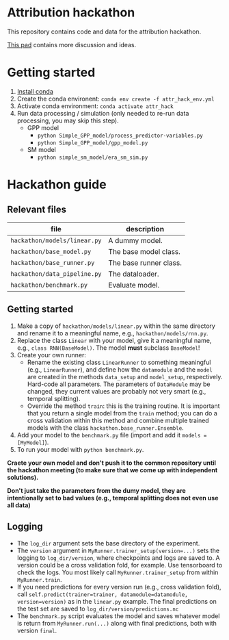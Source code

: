 
# Attribution hackathon

This repository contains code and data for the attribution hackathon.

[This pad](https://pad.gwdg.de/YoDSoLPUQmaAgNcuw_vVAA#) contains more discussion and ideas.

# Getting started

1. [Install conda](https://docs.conda.io/projects/conda/en/latest/user-guide/install/index.html)
1. Create the conda environent: `conda env create -f attr_hack_env.yml`
1. Activate conda environment: `conda activate attr_hack`
1. Run data processing / simulation (only needed to re-run data processing, you may skip this step).
    * GPP model
        * `python Simple_GPP_model/process_predictor-variables.py`
        * `python Simple_GPP_model/gpp_model.py`
    * SM model
        * `python simple_sm_model/era_sm_sim.py`

# Hackathon guide

## Relevant files

| file | description |
| ---  | ---         |
| `hackathon/models/linear.py` | A dummy model. |
| `hackathon/base_model.py` | The base model class. |
| `hackathon/base_runner.py` | The base runner class. |
| `hackathon/data_pipeline.py` | The dataloader. |
| `hackathon/benchmark.py` | Evaluate model. |

## Getting started

1. Make a copy of `hackathon/models/linear.py` within the same directory and rename it to a meaningful name, e.g., `hackathon/models/rnn.py`.
1. Replace the class `Linear` with your model, give it a meaningful name, e.g., `class RNN(BaseModel)`. The model **must** subclass `BaseModel`!
1. Create your own runner:
    * Rename the existing class `LinearRunner` to something meaningful (e.g., `LinearRunner`), and define how the `datamodule` and the `model` are created in the methods `data_setup` and `model_setup`, respectively. Hard-code all parameters. The parameters of `DataModule` may be changed, they current values are probably not very smart (e.g., temporal splitting).
    * Override the method `train`: this is the training routine. It is important that you return a single model from the `train` method; you can do a cross validation within this method and combine multiple trained models with the class `hackathon.base_runner.Ensemble`.
1. Add your model to the `benchmark.py` file (import and add it `models = [MyModel]`).
1. To run your model with `python benchmark.py`.

__Craete your own model and don't push it to the common repository until the hackathon meeting (to make sure that we come up with independent solutions).__

__Don't just take the parameters from the dumy model, they are intentionally set to bad values (e.g., temporal splitting does not even use all data)__

## Logging

* The `log_dir` argument sets the base directory of the experiment.
* The `version` argument in `MyRunner.trainer_setup(version=...)` sets the logging to `log_dir/version`, where checkpoints and logs are saved to. A version could be a cross validation fold, for example. Use tensorboard to check the logs. You most likely call `MyRunner.trainer_setup` from within `MyRunner.train`.
* If you need predictions for every version run (e.g., cross validation fold), call `self.predict(trainer=trainer, datamodule=datamodule, version=version)` as in the `linear.py` example. The final predictions on the test set are saved to `log_dir/version/predictions.nc`
* The `benchmark.py` script evaluates the model and saves whatever model is return from `MyRunner.run(...)` along with final predictions, both with version `final`.
